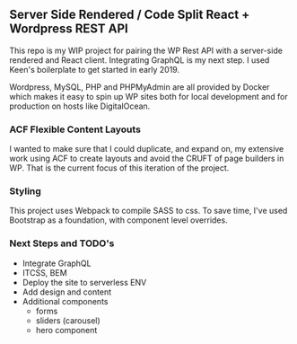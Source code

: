 ## Server Side Rendered / Code Split React + Wordpress REST API

This repo is my WIP project for pairing the WP Rest API with a server-side rendered and React client. Integrating GraphQL is my next step. I used Keen's boilerplate to get started in early 2019.

Wordpress, MySQL, PHP and PHPMyAdmin are all provided by Docker which makes it easy to spin up WP sites both for local development and for production on hosts like DigitalOcean.

### ACF Flexible Content Layouts

I wanted to make sure that I could duplicate, and expand on, my extensive work using ACF to create layouts and avoid the CRUFT of page builders in WP. That is the current focus of this iteration of the project.

### Styling

This project uses Webpack to compile SASS to css. To save time, I've used Bootstrap as a foundation, with component level overrides.

### Next Steps and TODO's

- Integrate GraphQL
- ITCSS, BEM
- Deploy the site to serverless ENV
- Add design and content
- Additional components
  - forms
  - sliders (carousel)
  - hero component
